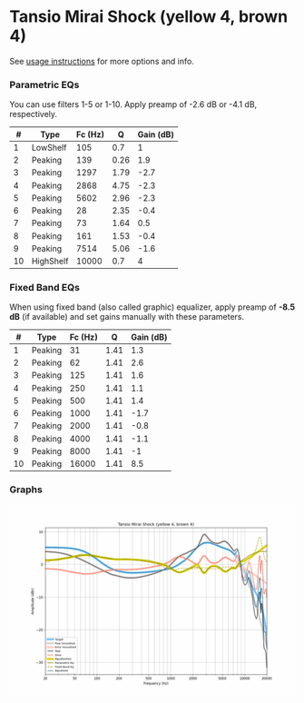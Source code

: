 # Tansio Mirai Shock (yellow 4, brown 4)
See [usage instructions](https://github.com/jaakkopasanen/AutoEq#usage) for more options and info.

### Parametric EQs
You can use filters 1-5 or 1-10. Apply preamp of -2.6 dB or -4.1 dB, respectively.

|   # | Type      |   Fc (Hz) |    Q |   Gain (dB) |
|-----|-----------|-----------|------|-------------|
|   1 | LowShelf  |       105 | 0.7  |         1   |
|   2 | Peaking   |       139 | 0.26 |         1.9 |
|   3 | Peaking   |      1297 | 1.79 |        -2.7 |
|   4 | Peaking   |      2868 | 4.75 |        -2.3 |
|   5 | Peaking   |      5602 | 2.96 |        -2.3 |
|   6 | Peaking   |        28 | 2.35 |        -0.4 |
|   7 | Peaking   |        73 | 1.64 |         0.5 |
|   8 | Peaking   |       161 | 1.53 |        -0.4 |
|   9 | Peaking   |      7514 | 5.06 |        -1.6 |
|  10 | HighShelf |     10000 | 0.7  |         4   |

### Fixed Band EQs
When using fixed band (also called graphic) equalizer, apply preamp of **-8.5 dB** (if available) and set gains manually with these parameters.

|   # | Type    |   Fc (Hz) |    Q |   Gain (dB) |
|-----|---------|-----------|------|-------------|
|   1 | Peaking |        31 | 1.41 |         1.3 |
|   2 | Peaking |        62 | 1.41 |         2.6 |
|   3 | Peaking |       125 | 1.41 |         1.6 |
|   4 | Peaking |       250 | 1.41 |         1.1 |
|   5 | Peaking |       500 | 1.41 |         1.4 |
|   6 | Peaking |      1000 | 1.41 |        -1.7 |
|   7 | Peaking |      2000 | 1.41 |        -0.8 |
|   8 | Peaking |      4000 | 1.41 |        -1.1 |
|   9 | Peaking |      8000 | 1.41 |        -1   |
|  10 | Peaking |     16000 | 1.41 |         8.5 |

### Graphs
![](./Tansio%20Mirai%20Shock%20(yellow%204,%20brown%204).png)
